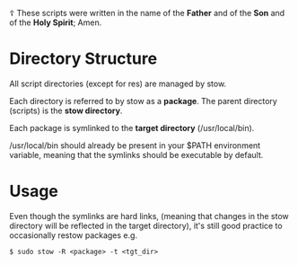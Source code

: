 ☦️ These scripts were written in the name of the __Father__ and of the __Son__ and of the __Holy Spirit__; Amen. 

Directory Structure
===

All script directories (except for res) are managed by stow.

Each directory is referred to by stow as a **package**. The parent directory (scripts) is the **stow 
directory**.

Each package is symlinked to the **target directory** (/usr/local/bin).

/usr/local/bin should already be present in your $PATH environment variable, meaning that the symlinks should 
be executable by default.

Usage
===

Even though the symlinks are hard links, (meaning that changes in the stow directory will be reflected in 
the target directory), it's still good practice to occasionally restow packages e.g. 

```console
$ sudo stow -R <package> -t <tgt_dir>
```

